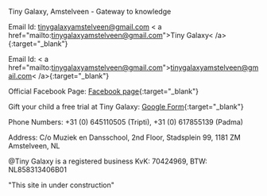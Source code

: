 Tiny Galaxy, Amstelveen - Gateway to knowledge

Email Id: tinygalaxyamstelveen@gmail.com < a href="mailto:tinygalaxyamstelveen@gmail.com">Tiny Galaxy< /a>{:target="_blank"}

Email Id: < a href="mailto:tinygalaxyamstelveen@gmail.com">tinygalaxyamstelveen@gmail.com< /a>{:target="_blank"}

Official Facebook Page: [Facebook page](https://www.facebook.com/tinygalaxy2017/){:target="_blank"}


Gift your child a free trial at Tiny Galaxy: [Google Form](https://shorturl.at/mSUV5){:target="_blank"}

Phone Numbers: +31 (0) 645110505 (Tripti), +31 (0) 617855139 (Padma)
   
   
   Address: C/o Muziek en Dansschool, 2nd Floor,
   Stadsplein 99, 1181 ZM 
   Amstelveen, NL

@Tiny Galaxy is a registered business KvK: 70424969, BTW: NL858313406B01



"This site in under construction"
